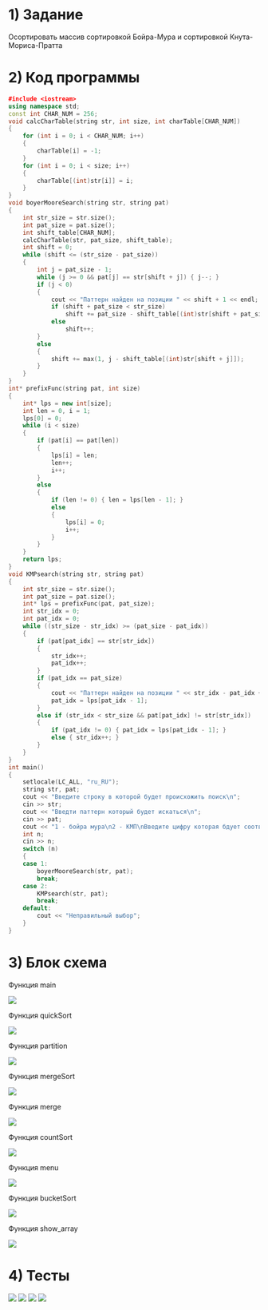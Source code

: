 # 1) Задание 

Осортировать массив сортировкой Бойра-Мура и сортировкой Кнута-Мориса-Пратта

# 2) Код программы

```cpp
﻿#include <iostream>
using namespace std;
const int CHAR_NUM = 256;
void calcCharTable(string str, int size, int charTable[CHAR_NUM])
{
    for (int i = 0; i < CHAR_NUM; i++)
    {
        charTable[i] = -1;
    }
    for (int i = 0; i < size; i++)
    {
        charTable[(int)str[i]] = i;
    }
}
void boyerMooreSearch(string str, string pat)
{
    int str_size = str.size();
    int pat_size = pat.size();
    int shift_table[CHAR_NUM];
    calcCharTable(str, pat_size, shift_table);
    int shift = 0;
    while (shift <= (str_size - pat_size))
    {
        int j = pat_size - 1;
        while (j >= 0 && pat[j] == str[shift + j]) { j--; }
        if (j < 0)
        {
            cout << "Паттерн найден на позиции " << shift + 1 << endl;
            if (shift + pat_size < str_size)
                shift += pat_size - shift_table[(int)str[shift + pat_size]];
            else
                shift++;
        }
        else
        {
            shift += max(1, j - shift_table[(int)str[shift + j]]);
        }
    }
}
int* prefixFunc(string pat, int size)
{
    int* lps = new int[size];
    int len = 0, i = 1;
    lps[0] = 0;
    while (i < size)
    {
        if (pat[i] == pat[len])
        {
            lps[i] = len;
            len++;
            i++;
        }
        else
        {
            if (len != 0) { len = lps[len - 1]; }
            else
            {
                lps[i] = 0;
                i++;
            }
        }
    }
    return lps;
}
void KMPsearch(string str, string pat)
{
    int str_size = str.size();
    int pat_size = pat.size();
    int* lps = prefixFunc(pat, pat_size);
    int str_idx = 0;
    int pat_idx = 0;
    while ((str_size - str_idx) >= (pat_size - pat_idx))
    {
        if (pat[pat_idx] == str[str_idx])
        {
            str_idx++;
            pat_idx++;
        }
        if (pat_idx == pat_size)
        {
            cout << "Паттерн найден на позиции " << str_idx - pat_idx + 1 << endl;
            pat_idx = lps[pat_idx - 1];
        }
        else if (str_idx < str_size && pat[pat_idx] != str[str_idx])
        {
            if (pat_idx != 0) { pat_idx = lps[pat_idx - 1]; }
            else { str_idx++; }
        }
    }
}
int main()
{
    setlocale(LC_ALL, "ru_RU");
    string str, pat;
    cout << "Введите строку в которой будет происхожить поиск\n";
    cin >> str;
    cout << "Введти паттерн который будет искаться\n";
    cin >> pat;
    cout << "1 - бойра мура\n2 - КМП\nВведите цифру которая бдует соответствовать поиску которых нужно применить: ";
    int n;
    cin >> n;
    switch (n)
    {
    case 1:
        boyerMooreSearch(str, pat);
        break;
    case 2:
        KMPsearch(str, pat);
        break;
    default: 
        cout << "Неправильный выбор";
    }
}
```

# 3) Блок схема

Функция main

<image src ="https://github.com/Yagirsk/Labs_PSTU_2023/blob/main/SEM2/LABS/complex_sorts/images/compl_sort_main.drawio.png">

Функция quickSort

<image src ="https://github.com/Yagirsk/Labs_PSTU_2023/blob/main/SEM2/LABS/complex_sorts/images/sortir_quick.drawio.png">

Функция partition

<image src ="https://github.com/Yagirsk/Labs_PSTU_2023/blob/main/SEM2/LABS/complex_sorts/images/sortir_parti.drawio.png">

Функция mergeSort

<image src ="https://github.com/Yagirsk/Labs_PSTU_2023/blob/main/SEM2/LABS/complex_sorts/images/sortir_mergesort.drawio.png">

Функция merge

<image src ="https://github.com/Yagirsk/Labs_PSTU_2023/blob/main/SEM2/LABS/complex_sorts/images/sortir_merge.drawio.png">

Функция countSort

<image src ="https://github.com/Yagirsk/Labs_PSTU_2023/blob/main/SEM2/LABS/complex_sorts/images/sortir_count.drawio.png">

Функция menu

<image src ="https://github.com/Yagirsk/Labs_PSTU_2023/blob/main/SEM2/LABS/complex_sorts/images/compl_sort_menu.drawio.png">

Функция bucketSort

<image src ="https://github.com/Yagirsk/Labs_PSTU_2023/blob/main/SEM2/LABS/complex_sorts/images/compl_sort_buck.drawio.png">

Функция show_array

<image src ="https://github.com/Yagirsk/Labs_PSTU_2023/blob/main/SEM2/LABS/complex_sorts/images/sortir_show.drawio.png">



# 4) Тесты

<image src ="https://github.com/Yagirsk/Labs_PSTU_2023/blob/main/SEM2/LABS/complex_sorts/images/изображение_2024-03-24_015806882.png">

<image src ="https://github.com/Yagirsk/Labs_PSTU_2023/blob/main/SEM2/LABS/complex_sorts/images/изображение_2024-03-24_015801599.png">

<image src ="https://github.com/Yagirsk/Labs_PSTU_2023/blob/main/SEM2/LABS/complex_sorts/images/изображение_2024-03-24_015755212.png">

<image src ="https://github.com/Yagirsk/Labs_PSTU_2023/blob/main/SEM2/LABS/complex_sorts/images/изображение_2024-03-24_015743532.png">
